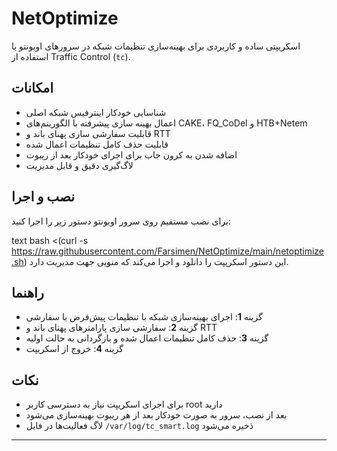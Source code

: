 # NetOptimize

اسکریپتی ساده و کاربردی برای بهینه‌سازی تنظیمات شبکه در سرورهای اوبونتو با استفاده از Traffic Control (`tc`). 

## امکانات
- شناسایی خودکار اینترفیس شبکه اصلی
- اعمال بهینه سازی پیشرفته با الگوریتم‌های CAKE، FQ_CoDel و HTB+Netem
- قابلیت سفارشی سازی پهنای باند و RTT
- قابلیت حذف کامل تنظیمات اعمال شده
- اضافه شدن به کرون جاب برای اجرای خودکار بعد از ریبوت
- لاگ‌گیری دقیق و قابل مدیریت

## نصب و اجرا

برای نصب مستقیم روی سرور اوبونتو دستور زیر را اجرا کنید:


text
bash <(curl -s https://raw.githubusercontent.com/Farsimen/NetOptimize/main/netoptimize.sh)
این دستور اسکریپت را دانلود و اجرا می‌کند که منویی جهت مدیریت دارد.

## راهنما

- گزینه **1**: اجرای بهینه‌سازی شبکه با تنظیمات پیش‌فرض یا سفارشی
- گزینه **2**: سفارشی سازی پارامترهای پهنای باند و RTT
- گزینه **3**: حذف کامل تنظیمات اعمال شده و بازگردانی به حالت اولیه
- گزینه **4**: خروج از اسکریپت

## نکات

- برای اجرای اسکریپت نیاز به دسترسی کاربر root دارید
- بعد از نصب، سرور به صورت خودکار بعد از هر ریبوت بهینه‌سازی می‌شود
- لاگ فعالیت‌ها در فایل `/var/log/tc_smart.log` ذخیره می‌شود

---

